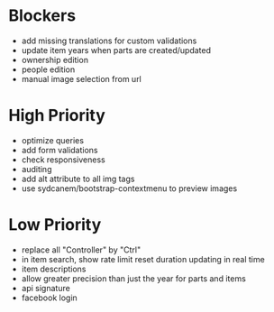 # Blockers

* add missing translations for custom validations
* update item years when parts are created/updated
* ownership edition
* people edition
* manual image selection from url

# High Priority

* optimize queries
* add form validations
* check responsiveness
* auditing
* add alt attribute to all img tags
* use sydcanem/bootstrap-contextmenu to preview images

# Low Priority

* replace all "Controller" by "Ctrl"
* in item search, show rate limit reset duration updating in real time
* item descriptions
* allow greater precision than just the year for parts and items
* api signature
* facebook login
